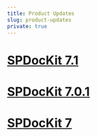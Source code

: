 ```yaml
---
title: Product Updates
slug: product-updates
private: true
---
```


# [SPDocKit 7.1](spdockit710-release-note.md)
# [SPDocKit 7.0.1](spdockit701-release-note.md)
# [SPDocKit 7](spdockit7-release-note.md)
